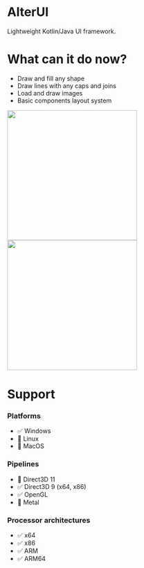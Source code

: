 # AlterUI

Lightweight Kotlin/Java UI framework.

# What can it do now?
  - Draw and fill any shape
  - Draw lines with any caps and joins
  - Load and draw images
  - Basic components layout system

<div>
<img src="https://user-images.githubusercontent.com/31825139/163837133-e05fd400-cf88-4bc3-9741-85957284dfe5.png" width="300">
<img src="https://user-images.githubusercontent.com/31825139/163837585-18186e62-e2fb-4ff5-9a56-aff70319b2a6.png" width="300">
</div>

# Support

### Platforms
  - :white_check_mark: Windows
  - :white_square_button: Linux
  - :white_square_button: MacOS
  
### Pipelines
  - :white_square_button: Direct3D 11
  - :white_check_mark: Direct3D 9 (x64, x86)
  - :white_check_mark: OpenGL
  - :white_square_button: Metal

### Processor architectures
  - :white_check_mark: x64
  - :white_check_mark: x86
  - :white_check_mark: ARM
  - :white_check_mark: ARM64
